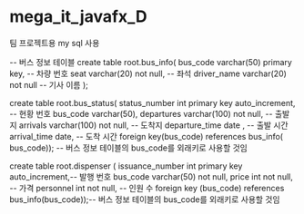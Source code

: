 # mega_it_javafx_D
팀 프로젝트용
my sql 사용

-- 버스 정보 테이블
create table root.bus_info(
bus_code varchar(50) primary key, -- 차량 번호
seat varchar(20) not null, -- 좌석
driver_name varchar(20) not null -- 기사 이름
);

create table root.bus_status(
status_number int primary key auto_increment, -- 현황 번호
bus_code varchar(50),
departures varchar(100) not null, -- 출발지
arrivals varchar(100) not null, -- 도착지
departure_time date , -- 출발 시간
arrival_time date, -- 도착 시간
 foreign key(bus_code) references bus_info( bus_code)); -- 버스 정보 테이블의 bus_code를 외래키로 사용할 것임

create table root.dispenser (
issuance_number int primary key auto_increment,-- 발행 번호
bus_code varchar(50) not null, 
price int not null, -- 가격
personnel int not null, -- 인원 수
foreign key (bus_code) references bus_info(bus_code));-- 버스 정보 테이블의 bus_code를 외래키로 사용할 것임
